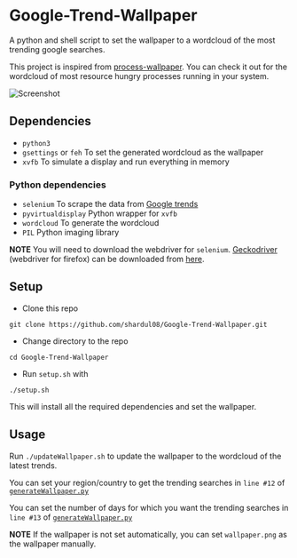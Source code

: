 # Google-Trend-Wallpaper
A python and shell script to set the wallpaper to a wordcloud of the most trending google searches. 

This project is inspired from [process-wallpaper](https://github.com/anirudhajith/process-wallpaper). You can check it out for the wordcloud of most resource hungry processes running in your system.

![Screenshot](https://github.com/shardul08/Google-Trend-Wallpaper/blob/master/screenshot.png)  


## Dependencies
* `python3`
* `gsettings` or `feh`  To set the generated wordcloud as the wallpaper
* `xvfb`  To simulate a display and run everything in memory
### Python dependencies
* `selenium`  To scrape the data from [Google trends](https://trends.google.com/trends/trendingsearches/daily?geo=IN)
* `pyvirtualdisplay` Python wrapper for `xvfb`
* `wordcloud` To generate the wordcloud
* `PIL`  Python imaging library

**NOTE** You will need to download the webdriver for `selenium`. [Geckodriver](https://github.com/mozilla/geckodriver/) (webdriver for firefox) can be downloaded from [here](https://github.com/mozilla/geckodriver/releases). 

## Setup
* Clone this repo
```
git clone https://github.com/shardul08/Google-Trend-Wallpaper.git
```
* Change directory to the repo
```
cd Google-Trend-Wallpaper
```
* Run `setup.sh` with
```
./setup.sh
```
This will install all the required dependencies and set the wallpaper.

## Usage
Run `./updateWallpaper.sh` to update the wallpaper to the wordcloud of the latest trends.

You can set your region/country to get the trending searches in `line #12` of [`generateWallpaper.py`](https://github.com/shardul08/Google-Trend-Wallpaper/blob/master/generateWallpaper.py)

You can set the number of days for which you want the trending searches in `line #13` of [`generateWallpaper.py`](https://github.com/shardul08/Google-Trend-Wallpaper/blob/master/generateWallpaper.py)

**NOTE** If the wallpaper is not set automatically, you can set `wallpaper.png` as the wallpaper manually.
